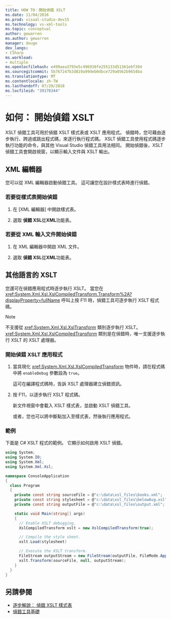 ```yaml
---
title: HOW TO：開始偵錯 XSLT
ms.date: 11/04/2016
ms.prod: visual-studio-dev15
ms.technology: vs-xml-tools
ms.topic: conceptual
author: gewarren
ms.author: gewarren
manager: douge
dev_langs:
- CSharp
ms.workload:
- multiple
ms.openlocfilehash: e499aea3793e5c496930fe255133d51361e6f394
ms.sourcegitcommit: 5b767247b3d819a99deb0dbce729a0562b9654ba
ms.translationtype: MT
ms.contentlocale: zh-TW
ms.lasthandoff: 07/20/2018
ms.locfileid: "39178344"
---
```

# <a name="how-to-start-debugging-xslt"></a>如何： 開始偵錯 XSLT

XSLT 偵錯工具可用於偵錯 XSLT 樣式表或 XSLT 應用程式。 偵錯時，您可藉由逐步執行、跨過或跳出程式碼，來逐行執行程式碼。 XSLT 偵錯工具使用程式碼逐步執行功能的命令，與其他 Visual Studio 偵錯工具用法相同。 開始偵錯後，XSLT 偵錯工具會開啟視窗，以顯示輸入文件與 XSLT 輸出。

## <a name="xml-editor"></a>XML 編輯器

您可以從 XML 編輯器啟動偵錯工具。 這可讓您在設計樣式表時進行偵錯。

### <a name="to-start-debugging-from-a-style-sheet"></a>若要從樣式表開始偵錯

1. 在 [XML 編輯器] 中開啟樣式表。

1. 選取 **偵錯 XSL**從**XML**功能表。

### <a name="to-start-debugging-from-an-xml-input-document"></a>若要從 XML 輸入文件開始偵錯

1. 在 XML 編輯器中開啟 XML 文件。

1. 選取 **偵錯 XSL**從**XML**功能表。

## <a name="xslt-from-other-languages"></a>其他語言的 XSLT

您還可在偵錯應用程式時逐步執行 XSLT。 當您在 <xref:System.Xml.Xsl.XslCompiledTransform.Transform%2A?displayProperty=fullName> 呼叫上按 F11 時，偵錯工具可逐步執行 XSLT 程式碼。

> [!NOTE]
> 不支援從 <xref:System.Xml.Xsl.XslTransform> 類別逐步執行 XSLT。 <xref:System.Xml.Xsl.XslCompiledTransform> 類別是在偵錯時，唯一支援逐步執行 XSLT 的 XSLT 處理器。

### <a name="to-start-debugging-an-xslt-application"></a>開始偵錯 XSLT 應用程式

1. 當具現化 <xref:System.Xml.Xsl.XslCompiledTransform> 物件時，請在程式碼中將 `enableDebug` 參數設為 `true`。

     這可在編譯程式碼時，告訴 XSLT 處理器建立偵錯資訊。

1. 按 F11，以逐步執行 XSLT 程式碼。

     新文件視窗中會載入 XSLT 樣式表，並啟動 XSLT 偵錯工具。

     或者，您也可以將中斷點加入至樣式表，然後執行應用程式。

### <a name="example"></a>範例

下面是 C# XSLT 程式的範例。 它顯示如何啟用 XSLT 偵錯。

```csharp
using System;
using System.IO;
using System.Xml;
using System.Xml.Xsl;

namespace ConsoleApplication
{
  class Program
  {
    private const string sourceFile = @"c:\data\xsl_files\books.xml";
    private const string stylesheet = @"c:\data\xsl_files\belowAvg.xsl";
    private const string outputFile = @"c:\data\xsl_files\output.xml";

    static void Main(string[] args)
    {
      // Enable XSLT debugging.
      XslCompiledTransform xslt = new XslCompiledTransform(true);

      // Compile the style sheet.
      xslt.Load(stylesheet)

      // Execute the XSLT transform.
      FileStream outputStream = new FileStream(outputFile, FileMode.Append);
      xslt.Transform(sourceFile, null, outputStream);
    }
  }
}
```

## <a name="see-also"></a>另請參閱

- [逐步解說： 偵錯 XSLT 樣式表](../xml-tools/walkthrough-debug-an-xslt-style-sheet.md)
- [偵錯工具基礎](../debugger/getting-started-with-the-debugger.md)